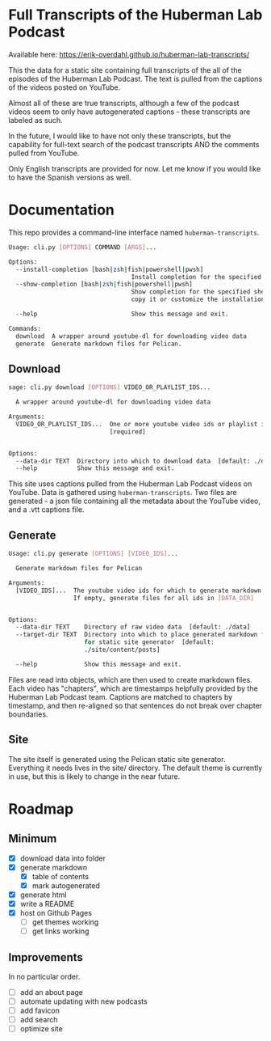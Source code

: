 # Full Transcripts of the Huberman Lab Podcast

Available here: https://erik-overdahl.github.io/huberman-lab-transcripts/ 

This the data for a static site containing full transcripts of the all of the
episodes of the Huberman Lab Podcast. The text is pulled from the captions of
the videos posted on YouTube.

Almost all of these are true transcripts, although a few of the podcast videos
seem to only have autogenerated captions - these transcripts are labeled as such.

In the future, I would like to have not only these transcripts, but the
capability for full-text search of the podcast transcripts AND the comments
pulled from YouTube.

Only English transcripts are provided for now. Let me know if you would like to
have the Spanish versions as well.

# Documentation

This repo provides a command-line interface named `huberman-transcripts`.

``` sh
Usage: cli.py [OPTIONS] COMMAND [ARGS]...

Options:
  --install-completion [bash|zsh|fish|powershell|pwsh]
                                  Install completion for the specified shell.
  --show-completion [bash|zsh|fish|powershell|pwsh]
                                  Show completion for the specified shell, to
                                  copy it or customize the installation.

  --help                          Show this message and exit.

Commands:
  download  A wrapper around youtube-dl for downloading video data
  generate  Generate markdown files for Pelican.

```

## Download

``` sh
sage: cli.py download [OPTIONS] VIDEO_OR_PLAYLIST_IDS...

  A wrapper around youtube-dl for downloading video data

Arguments:
  VIDEO_OR_PLAYLIST_IDS...  One or more youtube video ids or playlist ids
                            [required]


Options:
  --data-dir TEXT  Directory into which to download data  [default: ./data]
  --help           Show this message and exit.

```

This site uses captions pulled from the Huberman Lab Podcast videos on YouTube.
Data is gathered using `huberman-transcripts`. Two files are generated - a json file
containing all the metadata about the YouTube video, and a .vtt captions file. 

## Generate

```sh
Usage: cli.py generate [OPTIONS] [VIDEO_IDS]...

  Generate markdown files for Pelican

Arguments:
  [VIDEO_IDS]...  The youtube video ids for which to generate markdown files.
                  If empty, generate files for all ids in [DATA_DIR]


Options:
  --data-dir TEXT    Directory of raw video data  [default: ./data]
  --target-dir TEXT  Directory into which to place generated markdown files
                     for static site generator  [default:
                     ./site/content/posts]

  --help             Show this message and exit.

```

Files are read into objects, which are then used to create markdown files. Each
video has "chapters", which are timestamps helpfully provided by the Huberman
Lab Podcast team. Captions are matched to chapters by timestamp, and then
re-aligned so that sentences do not break over chapter boundaries.

## Site

The site itself is generated using the Pelican static site generator. Everything
it needs lives in the site/ directory. The default theme is currently in use,
but this is likely to change in the near future.

# Roadmap

## Minimum
- [x] download data into folder
- [x] generate markdown
  - [x] table of contents
  - [x] mark autogenerated
- [x] generate html
- [x] write a README
- [x] host on Github Pages
  - [ ] get themes working
  - [ ] get links working

## Improvements

In no particular order.

- [ ] add an about page
- [ ] automate updating with new podcasts
- [ ] add favicon
- [ ] add search
- [ ] optimize site
